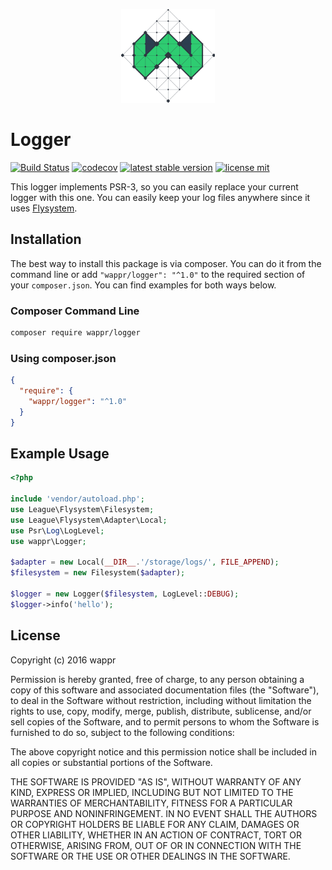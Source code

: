 <p align="center"><a href="https://wappr.co/" target="_blank"><img width="150"src="https://raw.githubusercontent.com/wappr/logger/master/wappr-logo.png"></a></p>

# Logger

[![Build Status](https://travis-ci.org/wappr/logger.svg?branch=master)](https://travis-ci.org/wappr/logger) [![codecov](https://codecov.io/gh/wappr/logger/branch/master/graph/badge.svg)](https://codecov.io/gh/wappr/logger) [![latest stable version](https://poser.pugx.org/wappr/logger/v/stable.svg)](https://packagist.org/packages/wappr/logger) [![license mit](https://poser.pugx.org/wappr/logger/license.svg)](https://packagist.org/packages/wappr/logger)

This logger implements PSR-3, so you can easily replace your current logger with this one.
You can easily keep your log files anywhere since it uses [Flysystem](https://flysystem.thephpleague.com/).


## Installation

The best way to install this package is via composer. You can do it from the command line or 
add `"wappr/logger": "^1.0"` to the required section of your `composer.json`. You can find 
examples for both ways below.

### Composer Command Line

```bash
composer require wappr/logger
```

### Using composer.json

```json
{
  "require": {
    "wappr/logger": "^1.0"
  }
}
```

## Example Usage

```php
<?php

include 'vendor/autoload.php';
use League\Flysystem\Filesystem;
use League\Flysystem\Adapter\Local;
use Psr\Log\LogLevel;
use wappr\Logger;

$adapter = new Local(__DIR__.'/storage/logs/', FILE_APPEND);
$filesystem = new Filesystem($adapter);

$logger = new Logger($filesystem, LogLevel::DEBUG);
$logger->info('hello');
```

## License

Copyright (c) 2016 wappr

Permission is hereby granted, free of charge, to any person obtaining a copy of this software and associated documentation files (the "Software"), to deal in the Software without restriction, including without limitation the rights to use, copy, modify, merge, publish, distribute, sublicense, and/or sell copies of the Software, and to permit persons to whom the Software is furnished to do so, subject to the following conditions:

The above copyright notice and this permission notice shall be included in all copies or substantial portions of the Software.

THE SOFTWARE IS PROVIDED "AS IS", WITHOUT WARRANTY OF ANY KIND, EXPRESS OR IMPLIED, INCLUDING BUT NOT LIMITED TO THE WARRANTIES OF MERCHANTABILITY, FITNESS FOR A PARTICULAR PURPOSE AND NONINFRINGEMENT. IN NO EVENT SHALL THE AUTHORS OR COPYRIGHT HOLDERS BE LIABLE FOR ANY CLAIM, DAMAGES OR OTHER LIABILITY, WHETHER IN AN ACTION OF CONTRACT, TORT OR OTHERWISE, ARISING FROM, OUT OF OR IN CONNECTION WITH THE SOFTWARE OR THE USE OR OTHER DEALINGS IN THE SOFTWARE.
